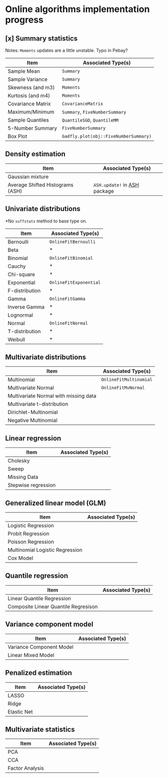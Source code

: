 # Online algorithms implementation progress

## [x] Summary statistics

Notes: `Moments` updates are a little unstable.  Typo in Pebay?

| Item                 | Associated Type(s)
|----------------------|------------------
|  Sample Mean         |  `Summary`       
|  Sample Variance     |  `Summary`       
|  Skewness (and m3)   |  `Moments`       
|  Kurtosis (and m4)   |  `Moments`        
|  Covariance Matrix   | `CovarianceMatrix`
|  Maximum/Minimum     |  `Summary`, `FiveNumberSummary` 
|  Sample Quantiles    | `QuantileSGD`, `QuantileMM` 
|  5-Number Summary    | `FiveNumberSummary`  
|  Box Plot            |`Gadfly.plot(obj::FiveNumberSummary)`

## Density estimation

| Item                             | Associated Type(s)
|----------------------------------|------------------
| Gaussian mixture                 |
| Average Shifted Histograms (ASH) | `ASH.update!` in [ASH](https://github.com/joshday/ASH.jl) package

## Univariate distributions

 *No `suffstats` method to base type on.

| Item                 | Associated Type(s)
|----------------------|------------------
| Bernoulli            | `OnlineFitBernoulli`
| Beta                 | *
| Binomial             | `OnlineFitBinomial`
| Cauchy               | *
| Chi-square           | *
| Exponential          | `OnlineFitExponential`
| F-distribution       | *
| Gamma                | `OnlineFitGamma`
| Inverse Gamma        | *
| Lognormal            | *
| Normal               | `OnlineFitNormal`
| T-distribution       | *
| Weibull              | *

## Multivariate distributions

| Item                 | Associated Type(s)
|----------------------|------------------
| Multinomial          | `OnlineFitMultinomial`
| Multivariate Normal  | `OnlineFitMvNormal`
| Multivariate Normal with missing data | 
| Multivariate t-distribution           |
| Dirichlet-Multinomial                 |
| Negative Multinomial                  |

## Linear regression

| Item                 | Associated Type(s)
|----------------------|------------------
| Cholesky             |
| Sweep                |
| Missing Data         |
| Stepwise regression  |

## Generalized linear model (GLM)

| Item                 | Associated Type(s)
|----------------------|------------------
| Logistic Regression  | 
| Probit Regression    | 
| Poisson Regression   |  
| Multinomial Logistic Regression |
| Cox Model            |

## Quantile regression

| Item                                 | Associated Type(s)
|--------------------------------------|------------------
| Linear Quantile Regression           |
| Composite Linear Quantile Regresison |

## Variance component model

| Item                     | Associated Type(s)
|--------------------------|------------------
| Variance Component Model |
| Linear Mixed Model       |

## Penalized estimation

| Item        | Associated Type(s)
|-------------|------------------
| LASSO       |
| Ridge       |
| Elastic Net |

## Multivariate statistics

| Item             | Associated Type(s)
|------------------|------------------
| PCA              |
| CCA              |
| Factor Analysis  |
